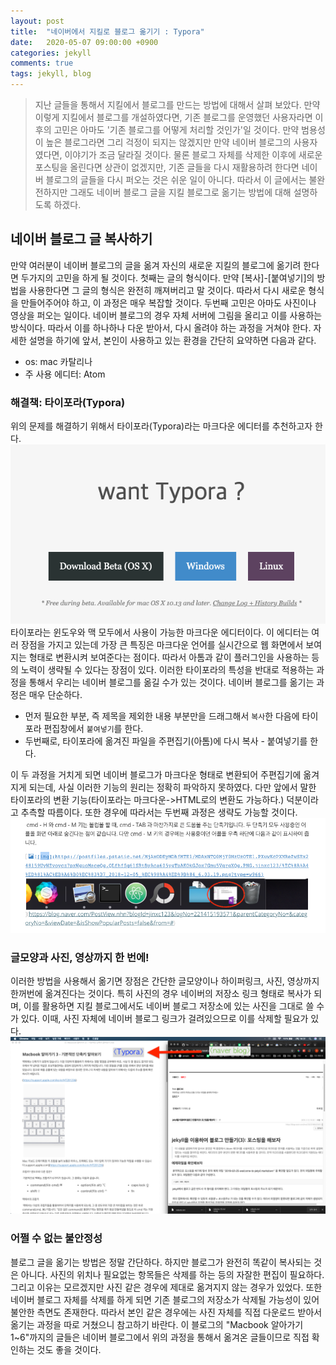 ```yaml
---
layout: post
title:  "네이버에서 지킬로 블로그 옮기기 : Typora"
date:   2020-05-07 09:00:00 +0900
categories: jekyll
comments: true
tags: jekyll, blog
---
```

>지난 글들을 통해서 지킬에서 블로그를 만드는 방법에 대해서 살펴 보았다. 만약 이렇게 지킬에서 블로그를 개설하였다면, 기존 블로그를 운영했던 사용자라면 이후의 고민은 아마도 '기존 블로그를 어떻게 처리할 것인가'일 것이다. 만약 범용성이 높은 블로그라면 그리 걱정이 되지는 않겠지만 만약 네이버 블로그의 사용자였다면, 이야기가 조금 달라질 것이다. 물론 블로그 자체를 삭제한 이후에 새로운 포스팅을 올린다면 상관이 없겠지만, 기존 글들을 다시 재활용하려 한다면 네이버 블로그의 글들을 다시 퍼오는 것은 쉬운 일이 아니다. 따라서 이 글에서는 불완전하지만 그래도 네이버 블로그 글을 지킬 블로그로 옮기는 방법에 대해 설명하도록 하겠다.

## 네이버 블로그 글 복사하기

만약 여러분이 네이버 블로그의 글을 옮겨 자신의 새로운 지킬의 블로그에 옮기려 한다면 두가지의 고민을 하게 될 것이다. 첫째는 글의 형식이다. 만약 [복사]-[붙여넣기]의 방법을 사용한다면 그 글의 형식은 완전히 깨져버리고 말 것이다. 따라서 다시 새로운 형식을 만들어주어야 하고, 이 과정은 매우 복잡할 것이다. 두번째 고민은 아마도 사진이나 영상을 퍼오는 일이다. 네이버 블로그의 경우 자체 서버에 그림을 올리고 이를 사용하는 방식이다. 따라서 이를 하나하나 다운 받아서, 다시 올려야 하는 과정을 거쳐야 한다.
자세한 설명을 하기에 앞서, 본인이 사용하고 있는 환경을 간단히 요약하면 다음과 같다.

- os: mac 카탈리나
- 주 사용 에디터: Atom

### 해결책: 타이포라(Typora)

위의 문제를 해결하기 위해서 타이포라(Typora)라는 마크다운 에디터를 추천하고자 한다.
[![typora](https://github.com/newjin87/storage/blob/master/_img/typora/typora.png?raw=true])](https://typora.io)
타이포라는 윈도우와 맥 모두에서 사용이 가능한 마크다운 에디터이다. 이 에디터는 여러 장점을 가지고 있는데 가장 큰 특징은 마크다운 언어를 실시간으로 웹 화면에서 보여지는 형태로 변환시켜 보여준다는 점이다. 따라서 아톰과 같이 플러그인을 사용하는 등의 노력이 생략될 수 있다는 장점이 있다. 이러한 타이포라의 특성을 반대로 적용하는 과정을 통해서 우리는 네이버 블로그를 옮길 수가 있는 것이다.
네이버 블로그를 옮기는 과정은 매우 단순하다.
 - 먼저 필요한 부분, 즉 제목을 제외한 내용 부분만을 드래그해서 `복사`한 다음에 타이포라 편집창에서 `붙여넣기`를 한다.
 - 두번째로, 타이포라에 옮겨진 파일을 주편집기(아톰)에 다시 복사 - 붙여넣기를 한다.
 
이 두 과정을 거치게 되면 네이버 블로그가 마크다운 형태로 변환되어 주편집기에 옮겨지게 되는데, 사실 이러한 기능의 원리는 정확히 파악하지 못하였다. 다만 앞에서 말한 타이포라의 변환 기능(타이포라는 마크다운->HTML로의 변환도 가능하다.) 덕분이라고 추측할 따름이다. 또한 경우에 따라서는 두번째 과정은 생략도 가능할 것이다.
![변환전후](https://github.com/newjin87/storage/blob/master/_img/typora/typora1.png?raw=true])
### 글모양과 사진, 영상까지 한 번에!
이러한 방법을 사용해서 옮기면 장점은 간단한 글모양이나 하이퍼링크, 사진, 영상까지 한꺼번에 옮겨진다는 것이다. 특히 사진의 경우 네이버의 저장소 링크 형태로 복사가 되며, 이를 활용하면 지킬 블로그에서도 네이버 블로그 저장소에 있는 사진을 그대로 쓸 수가 있다. 이때, 사진 자체에 네이버 블로그 링크가 걸려있으므로 이를 삭제할 필요가 있다.
![사진옮기기](https://github.com/newjin87/storage/blob/master/_img/typora/typora2.png?raw=true])

### 어쩔 수 없는 불안정성
블로그 글을 옮기는 방법은 정말 간단하다. 하지만 블로그가 완전히 똑같이 복사되는 것은 아니다. 사진의 위치나 필요없는 항목들은 삭제를 하는 등의 자잘한 편집이 필요하다. 그리고 이유는 모르겠지만 사진 같은 경우에 제대로 옮겨지지 않는 경우가 있었다. 또한 네이버 블로그 자체를 삭제를 하게 되면 기존 블로그의 저장소가 삭제될 가능성이 있어 불안한 측면도 존재한다. 따라서 본인 같은 경우에는 사진 자체를 직접 다운로드 받아서 옮기는 과정을 따로 거쳤으니 참고하기 바란다. 이 블로그의 "Macbook 알아가기 1~6"까지의 글들은 네이버 블로그에서 위의 과정을 통해서 옮겨온 글들이므로 직접 확인하는 것도 좋을 것이다.
